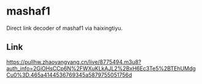 # mashaf1
Direct link decoder of mashaf1 via haixingtiyu.
## Link
https://pullhw.zhaoyangyang.cn/live/8775494.m3u8?auth_info=2GiOHsCCp6N%2FWXuKLkAJL2%2BxH6Ec3Te5%2BTEhUMdgCu0%3D.465a4144536769345a5879755051756d
